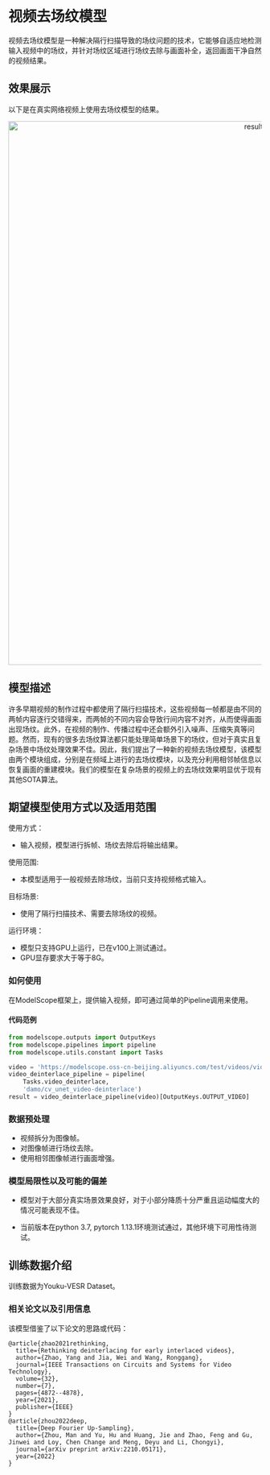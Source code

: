 
# 视频去场纹模型
视频去场纹模型是一种解决隔行扫描导致的场纹问题的技术，它能够自适应地检测输入视频中的场纹，并针对场纹区域进行场纹去除与画面补全，返回画面干净自然的视频结果。

## 效果展示
以下是在真实网络视频上使用去场纹模型的结果。
<div align=center>
<img src="./data/deinterlace-example.png"  height=1080 width=960 alt="result">
</div>


## 模型描述
许多早期视频的制作过程中都使用了隔行扫描技术，这些视频每一帧都是由不同的两帧内容逐行交错得来，而两帧的不同内容会导致行间内容不对齐，从而使得画面出现场纹。此外，在视频的制作、传播过程中还会额外引入噪声、压缩失真等问题。然而，现有的很多去场纹算法都只能处理简单场景下的场纹，但对于真实且复杂场景中场纹处理效果不佳。因此，我们提出了一种新的视频去场纹模型，该模型由两个模块组成，分别是在频域上进行的去场纹模块，以及充分利用相邻帧信息以恢复画面的重建模块。我们的模型在复杂场景的视频上的去场纹效果明显优于现有其他SOTA算法。


## 期望模型使用方式以及适用范围
使用方式：
- 输入视频，模型进行拆帧、场纹去除后将输出结果。

使用范围:
- 本模型适用于一般视频去除场纹，当前只支持视频格式输入。

目标场景:
- 使用了隔行扫描技术、需要去除场纹的视频。

运行环境：
- 模型只支持GPU上运行，已在v100上测试通过。
- GPU显存要求大于等于8G。


### 如何使用
在ModelScope框架上，提供输入视频，即可通过简单的Pipeline调用来使用。

#### 代码范例
```python
from modelscope.outputs import OutputKeys
from modelscope.pipelines import pipeline
from modelscope.utils.constant import Tasks

video = 'https://modelscope.oss-cn-beijing.aliyuncs.com/test/videos/video_deinterlace_test.mp4'
video_deinterlace_pipeline = pipeline(
    Tasks.video_deinterlace,
    'damo/cv_unet_video-deinterlace')
result = video_deinterlace_pipeline(video)[OutputKeys.OUTPUT_VIDEO]
```


### 数据预处理

- 视频拆分为图像帧。
- 对图像帧进行场纹去除。
- 使用相邻图像帧进行画面增强。

### 模型局限性以及可能的偏差

- 模型对于大部分真实场景效果良好，对于小部分降质十分严重且运动幅度大的情况可能表现不佳。

- 当前版本在python 3.7, pytorch 1.13.1环境测试通过，其他环境下可用性待测试。

## 训练数据介绍
训练数据为Youku-VESR Dataset。

### 相关论文以及引用信息
该模型借鉴了以下论文的思路或代码：
```
@article{zhao2021rethinking,
  title={Rethinking deinterlacing for early interlaced videos},
  author={Zhao, Yang and Jia, Wei and Wang, Ronggang},
  journal={IEEE Transactions on Circuits and Systems for Video Technology},
  volume={32},
  number={7},
  pages={4872--4878},
  year={2021},
  publisher={IEEE}
}
@article{zhou2022deep,
  title={Deep Fourier Up-Sampling},
  author={Zhou, Man and Yu, Hu and Huang, Jie and Zhao, Feng and Gu, Jinwei and Loy, Chen Change and Meng, Deyu and Li, Chongyi},
  journal={arXiv preprint arXiv:2210.05171},
  year={2022}
}
```